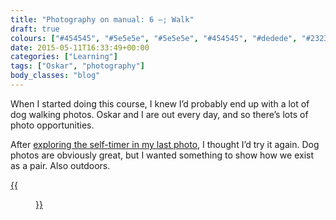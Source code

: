 ```yaml
---
title: "Photography on manual: 6 –; Walk"
draft: true
colours: ["#454545", "#5e5e5e", "#5e5e5e", "#454545", "#dedede", "#232323", "#dedede"]
date: 2015-05-11T16:33:49+00:00
categories: ["Learning"]
tags: ["Oskar", "photography"]
body_classes: "blog"
---
```


When I started doing this course, I knew I’d probably end up with a lot of dog walking photos. Oskar and I are out every day, and so there’s lots of photo opportunities.

After [exploring the self-timer in my last photo](/photography-on-manual-5-levitation/), I thought I’d try it again. Dog photos are obviously great, but I wanted something to show how we exist as a pair. Also outdoors.

[{{<figure class="wp-caption aligncenter size-full wp-image-4682" src="/images/2015/05/DSCF4196-small.jpg" alt="Me and Oskar the dog, sitting together on a bench on the horizon of a big park" width="1500" height="1000" caption="**East Brighton rest.** I knocked the grass back a bit, as it was very bright, and I brought out the blue in the sky with curves.">}}](/images/2015/05/DSCF4196-small.jpg)

